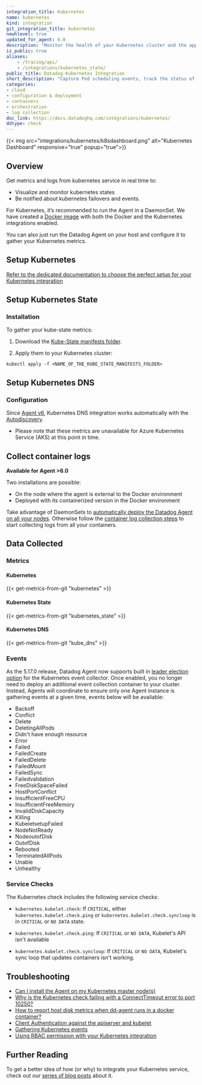 ```yaml
---
integration_title: Kubernetes
name: kubernetes
kind: integration
git_integration_title: kubernetes
newhlevel: true
updated_for_agent: 6.0
description: "Monitor the health of your Kubernetes cluster and the applications running on it. Capture Pod scheduling events, track the status of your Kubelets, and more."
is_public: true
aliases:
    - /tracing/api/
    - /integrations/kubernetes_state/
public_title: Datadog-Kubernetes Integration
short_description: "Capture Pod scheduling events, track the status of your Kublets, and more"
categories:
- cloud
- configuration & deployment
- containers
- orchestration
- log collection
doc_link: https://docs.datadoghq.com/integrations/kubernetes/
ddtype: check
---
```


{{< img src="integrations/kubernetes/k8sdashboard.png" alt="Kubernetes Dashboard" responsive="true" popup="true">}}

## Overview

Get metrics and logs from kubernetes service in real time to:

* Visualize and monitor kubernetes states
* Be notified about kubernetes failovers and events.

For Kubernetes, it’s recommended to run the Agent in a DaemonSet. We have created a [Docker image][1] with both the Docker and the Kubernetes integrations enabled.

You can also just run the Datadog Agent on your host and configure it to gather your Kubernetes metrics.

## Setup Kubernetes

[Refer to the dedicated documentation to choose the perfect setup for your Kubernetes integration][2]

## Setup Kubernetes State
### Installation

To gather your kube-state metrics:

1. Download the [Kube-State manifests folder][3].

2. Apply them to your Kubernetes cluster:
  ```
  kubectl apply -f <NAME_OF_THE_KUBE_STATE_MANIFESTS_FOLDER>
  ```

## Setup Kubernetes DNS
### Configuration

Since [Agent v6][4], Kubernetes DNS integration works automatically with the [Autodiscovery][5].

- Please note that these metrics are unavailable for Azure Kubernetes Service (AKS) at this point in time.  

## Collect container logs

**Available for Agent >6.0**

Two installations are possible:

- On the node where the agent is external to the Docker environment
- Deployed with its containerized version in the Docker environment

Take advantage of DaemonSets to [automatically deploy the Datadog Agent on all your nodes][14]. Otherwise follow the [container log collection steps][15] to start collecting logs from all your containers.

## Data Collected
### Metrics
#### Kubernetes
{{< get-metrics-from-git "kubernetes" >}}

#### Kubernetes State
{{< get-metrics-from-git "kubernetes_state" >}}

#### Kubernetes DNS
{{< get-metrics-from-git "kube_dns" >}}

### Events

As the 5.17.0 release, Datadog Agent now supports built in [leader election option][6] for the Kubernetes event collector. Once enabled, you no longer need to deploy an additional event collection container to your cluster. Instead, Agents will coordinate to ensure only one Agent instance is gathering events at a given time, events below will be available:

* Backoff
* Conflict
* Delete
* DeletingAllPods
* Didn't have enough resource
* Error
* Failed
* FailedCreate
* FailedDelete
* FailedMount
* FailedSync
* Failedvalidation
* FreeDiskSpaceFailed
* HostPortConflict
* InsufficientFreeCPU
* InsufficientFreeMemory
* InvalidDiskCapacity
* Killing
* KubeletsetupFailed
* NodeNotReady
* NodeoutofDisk
* OutofDisk
* Rebooted
* TerminatedAllPods
* Unable
* Unhealthy

### Service Checks

The Kubernetes check includes the following service checks:

* `kubernetes.kubelet.check`:
  If `CRITICAL`, either `kubernetes.kubelet.check.ping` or `kubernetes.kubelet.check.syncloop` is in `CRITICAL` or `NO DATA` state.

* `kubernetes.kubelet.check.ping`:
  If `CRITICAL` or `NO DATA`, Kubelet's API isn't available

* `kubernetes.kubelet.check.syncloop`:
  If `CRITICAL` or `NO DATA`, Kubelet's sync loop that updates containers isn't working.

## Troubleshooting

* [Can I install the Agent on my Kubernetes master node(s)][7]
* [Why is the Kubernetes check failing with a ConnectTimeout error to port 10250?][8]
* [How to report host disk metrics when dd-agent runs in a docker container?][9]
* [Client Authentication against the apiserver and kubelet][10]
* [Gathering Kubernetes events][11]
* [Using RBAC permission with your Kubernetes integration][12]

## Further Reading
To get a better idea of how (or why) to integrate your Kubernetes service, check out our [series of blog posts][13] about it.

[1]: https://hub.docker.com/r/datadog/agent/
[2]: /agent/basic_agent_usage/kubernetes
[3]: https://github.com/kubernetes/kube-state-metrics/tree/master/kubernetes
[4]: /agent/
[5]: /agent/autodiscovery
[6]: /agent/basic_agent_usage/kubernetes/#event_collection
[7]: /integrations/faq/can-i-install-the-agent-on-my-kubernetes-master-node-s
[8]: /integrations/faq/why-is-the-kubernetes-check-failing-with-a-connecttimeout-error-to-port-10250
[9]: /agent/faq/getting-further-with-docker
[10]: /integrations/faq/client-authentication-against-the-apiserver-and-kubelet
[11]: /integrations/faq/gathering-kubernetes-events
[12]: /integrations/faq/using-rbac-permission-with-your-kubernetes-integration
[13]: https://www.datadoghq.com/blog/monitoring-kubernetes-era/
[14]: https://app.datadoghq.com/account/settings#agent/kubernetes
[15]: https://docs.datadoghq.com/logs/log_collection/docker/#setup
